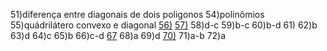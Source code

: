 


51)diferença entre diagonais de dois poligonos
54)polinômios
55)quádrilátero convexo e diagonal
[56)](https://www.youtube.com/watch?v=5PxQ71VSD2c&ab_channel=Matem%C3%A1ticaPraChuchu)
[57)](https://www.youtube.com/watch?v=SKSZFIs-BoQ&ab_channel=Matem%C3%A1ticaPraChuchu)
58)d-c
59)b-c
60)b-d
61)
62)b
63)d
64)c
65)b
66)c-d
[67](https://www.youtube.com/watch?v=BhlcQ_TwSVE&ab_channel=Matem%C3%A1ticaPraChuchu)
68)a
69)d
[70)](https://www.youtube.com/watch?v=KKSeGXpLfMc&ab_channel=Matem%C3%A1ticaPraChuchu)
71)a-b
72)a